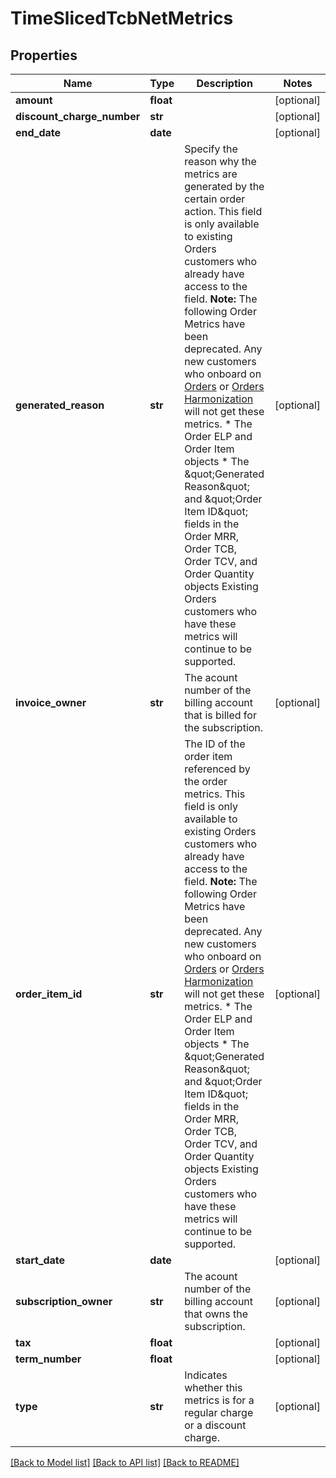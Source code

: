 # TimeSlicedTcbNetMetrics

## Properties
Name | Type | Description | Notes
------------ | ------------- | ------------- | -------------
**amount** | **float** |  | [optional] 
**discount_charge_number** | **str** |  | [optional] 
**end_date** | **date** |  | [optional] 
**generated_reason** | **str** | Specify the reason why the metrics are generated by the certain order action.  This field is only available to existing Orders customers who already have access to the field.  **Note:** The following Order Metrics have been deprecated. Any new customers who onboard on [Orders](https://knowledgecenter.zuora.com/Billing/Subscriptions/Orders/AA_Overview_of_Orders) or [Orders Harmonization](https://knowledgecenter.zuora.com/Billing/Subscriptions/Orders/Orders_Harmonization/Orders_Harmonization) will not get these metrics. * The Order ELP and Order Item objects  * The \&quot;Generated Reason\&quot; and \&quot;Order Item ID\&quot; fields in the Order MRR, Order TCB, Order TCV, and Order Quantity objects  Existing Orders customers who have these metrics will continue to be supported.  | [optional] 
**invoice_owner** | **str** | The acount number of the billing account that is billed for the subscription. | [optional] 
**order_item_id** | **str** | The ID of the order item referenced by the order metrics.  This field is only available to existing Orders customers who already have access to the field.  **Note:** The following Order Metrics have been deprecated. Any new customers who onboard on [Orders](https://knowledgecenter.zuora.com/Billing/Subscriptions/Orders/AA_Overview_of_Orders) or [Orders Harmonization](https://knowledgecenter.zuora.com/Billing/Subscriptions/Orders/Orders_Harmonization/Orders_Harmonization) will not get these metrics. * The Order ELP and Order Item objects  * The \&quot;Generated Reason\&quot; and \&quot;Order Item ID\&quot; fields in the Order MRR, Order TCB, Order TCV, and Order Quantity objects  Existing Orders customers who have these metrics will continue to be supported.  | [optional] 
**start_date** | **date** |  | [optional] 
**subscription_owner** | **str** | The acount number of the billing account that owns the subscription. | [optional] 
**tax** | **float** |  | [optional] 
**term_number** | **float** |  | [optional] 
**type** | **str** | Indicates whether this metrics is for a regular charge or a discount charge. | [optional] 

[[Back to Model list]](../README.md#documentation-for-models) [[Back to API list]](../README.md#documentation-for-api-endpoints) [[Back to README]](../README.md)


